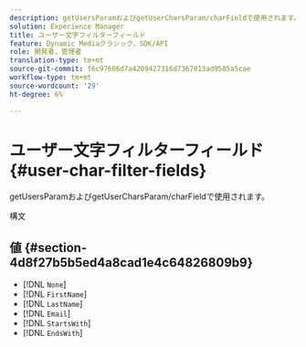 ```yaml
---
description: getUsersParamおよびgetUserCharsParam/charFieldで使用されます。
solution: Experience Manager
title: ユーザー文字フィルターフィールド
feature: Dynamic Mediaクラシック，SDK/API
role: 開発者，管理者
translation-type: tm+mt
source-git-commit: f6c97606d7a4209427316d7367013ad9585a5cae
workflow-type: tm+mt
source-wordcount: '29'
ht-degree: 6%

---
```



# ユーザー文字フィルターフィールド{#user-char-filter-fields}

getUsersParamおよびgetUserCharsParam/charFieldで使用されます。

構文

## 値 {#section-4d8f27b5b5ed4a8cad1e4c64826809b9}

* [!DNL `None`]
* [!DNL `FirstName`]
* [!DNL `LastName`]
* [!DNL `Email`]
* [!DNL `StartsWith`]
* [!DNL `EndsWith`]

